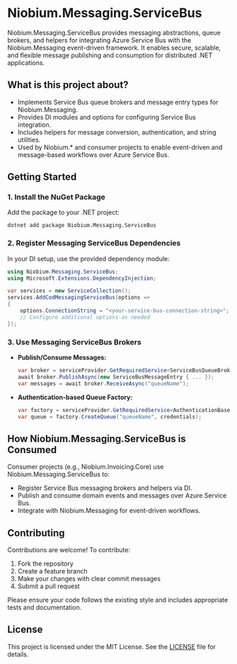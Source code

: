 # Niobium.Messaging.ServiceBus

Niobium.Messaging.ServiceBus provides messaging abstractions, queue brokers, and helpers for integrating Azure Service Bus with the Niobium.Messaging event-driven framework. It enables secure, scalable, and flexible message publishing and consumption for distributed .NET applications.

## What is this project about?
- Implements Service Bus queue brokers and message entry types for Niobium.Messaging.
- Provides DI modules and options for configuring Service Bus integration.
- Includes helpers for message conversion, authentication, and string utilities.
- Used by Niobium.* and consumer projects to enable event-driven and message-based workflows over Azure Service Bus.

## Getting Started

### 1. Install the NuGet Package
Add the package to your .NET project:

```
dotnet add package Niobium.Messaging.ServiceBus
```

### 2. Register Messaging ServiceBus Dependencies
In your DI setup, use the provided dependency module:

```csharp
using Niobium.Messaging.ServiceBus;
using Microsoft.Extensions.DependencyInjection;

var services = new ServiceCollection();
services.AddCodMessagingServiceBus(options =>
{
    options.ConnectionString = "<your-service-bus-connection-string>";
    // Configure additional options as needed
});
```

### 3. Use Messaging ServiceBus Brokers
- **Publish/Consume Messages:**
  ```csharp
  var broker = serviceProvider.GetRequiredService<ServiceBusQueueBroker>();
  await broker.PublishAsync(new ServiceBusMessageEntry { ... });
  var messages = await broker.ReceiveAsync("queueName");
  ```
- **Authentication-based Queue Factory:**
  ```csharp
  var factory = serviceProvider.GetRequiredService<AuthenticationBasedQueueFactory>();
  var queue = factory.CreateQueue("queueName", credentials);
  ```

## How Niobium.Messaging.ServiceBus is Consumed
Consumer projects (e.g., Niobium.Invoicing.Core) use Niobium.Messaging.ServiceBus to:
- Register Service Bus messaging brokers and helpers via DI.
- Publish and consume domain events and messages over Azure Service Bus.
- Integrate with Niobium.Messaging for event-driven workflows.

## Contributing

Contributions are welcome! To contribute:
1. Fork the repository
2. Create a feature branch
3. Make your changes with clear commit messages
4. Submit a pull request

Please ensure your code follows the existing style and includes appropriate tests and documentation.

## License

This project is licensed under the MIT License. See the [LICENSE](LICENSE) file for details.

